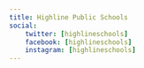 ```yaml
---
title: Highline Public Schools
social:
    twitter: [highlineschools]
    facebook: [highlineschools]
    instagram: [highlineschools]
---
```

